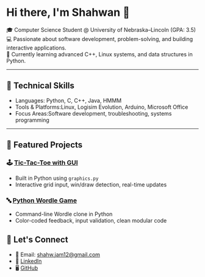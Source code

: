 # Hi there, I'm Shahwan 👋  

🎓 Computer Science Student @ University of Nebraska–Lincoln (GPA: 3.5)  
💻 Passionate about software development, problem-solving, and building interactive applications.  
🌱 Currently learning advanced C++, Linux systems, and data structures in Python.  

---

## 🚀 Technical Skills
- Languages: Python, C, C++, Java, HMMM  
- Tools & Platforms:Linux, Logisim Evolution, Arduino, Microsoft Office  
- Focus Areas:Software development, troubleshooting, systems programming  

---

## 📂 Featured Projects
### 🕹️ [Tic-Tac-Toe with GUI](https://github.com/shahwjam/TicTacToe-Game.git)
- Built in Python using `graphics.py`
- Interactive grid input, win/draw detection, real-time updates  

### 🔤 [Python Wordle Game](https://github.com/shahwjam/python-wordle)
- Command-line Wordle clone in Python
- Color-coded feedback, input validation, clean modular code  


## 🤝 Let's Connect
- 📧 Email: shahw.jam12@gmail.com  
- 💼 [LinkedIn](https://www.linkedin.com/in/shahwan-alchomer-9b407123b)  
- 🖥️ [GitHub](https://github.com/shahwjam)  



<!---
shahwjam/shahwjam is a ✨ special ✨ repository because its `README.md` (this file) appears on your GitHub profile.
You can click the Preview link to take a look at your changes.
--->
